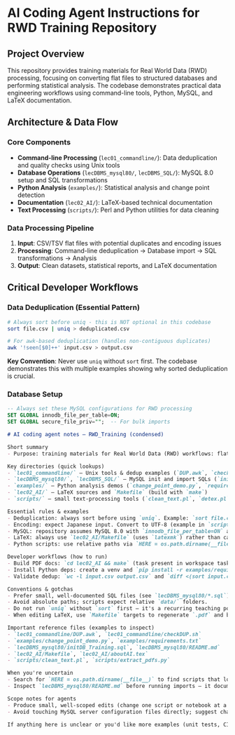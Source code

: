 # AI Coding Agent Instructions for RWD Training Repository

## Project Overview
This repository provides training materials for Real World Data (RWD) processing, focusing on converting flat files to structured databases and performing statistical analysis. The codebase demonstrates practical data engineering workflows using command-line tools, Python, MySQL, and LaTeX documentation.

## Architecture & Data Flow

### Core Components
- **Command-line Processing** (`lec01_commandline/`): Data deduplication and quality checks using Unix tools
- **Database Operations** (`lecDBMS_mysql80/`, `lecDBMS_SQL/`): MySQL 8.0 setup and SQL transformations
- **Python Analysis** (`examples/`): Statistical analysis and change point detection
- **Documentation** (`lec02_AI/`): LaTeX-based technical documentation
- **Text Processing** (`scripts/`): Perl and Python utilities for data cleaning

### Data Processing Pipeline
1. **Input**: CSV/TSV flat files with potential duplicates and encoding issues
2. **Processing**: Command-line deduplication → Database import → SQL transformations → Analysis
3. **Output**: Clean datasets, statistical reports, and LaTeX documentation

## Critical Developer Workflows

### Data Deduplication (Essential Pattern)
```bash
# Always sort before uniq - this is NOT optional in this codebase
sort file.csv | uniq > deduplicated.csv

# For awk-based deduplication (handles non-contiguous duplicates)
awk '!seen[$0]++' input.csv > output.csv
```
**Key Convention**: Never use `uniq` without `sort` first. The codebase demonstrates this with multiple examples showing why sorted deduplication is crucial.

### Database Setup
```sql
-- Always set these MySQL configurations for RWD processing
SET GLOBAL innodb_file_per_table=ON;
SET GLOBAL secure_file_priv="";  -- For bulk imports
```
````markdown
# AI coding agent notes — RWD_Training (condensed)

Short summary
- Purpose: training materials for Real World Data (RWD) workflows: flat-file cleaning → MySQL import → SQL transforms → Python analysis and LaTeX docs.

Key directories (quick lookups)
- `lec01_commandline/` — Unix tools & dedup examples (`DUP.awk`, `checkDUP.sh`)
- `lecDBMS_mysql80/`, `lecDBMS_SQL/` — MySQL init and import SQLs (`initDB_Training.sql`)
- `examples/` — Python analysis demos (`change_point_demo.py`, `requirements.txt`)
- `lec02_AI/` — LaTeX sources and `Makefile` (build with `make`)
- `scripts/` — small text-processing tools (`clean_text.pl`, `detex.pl`)

Essential rules & examples
- Deduplication: always sort before using `uniq`. Example: `sort file.csv | uniq > dedup.csv`. For non-contiguous duplicates use `awk '!seen[$0]++' input.csv > out.csv` (see `lec01_commandline/DUP.awk`).
- Encoding: expect Japanese input. Convert to UTF-8 (example in `scripts/` and `lec01_commandline/`): `iconv -f SHIFT_JIS -t UTF-8 input.csv > utf8.csv`.
- MySQL: repository assumes MySQL 8.0 with `innodb_file_per_table=ON` and `secure_file_priv` cleared for bulk imports (see `lecDBMS_mysql80/README.md`). Example SQL: `SET GLOBAL innodb_file_per_table=ON; SET GLOBAL secure_file_priv="";`.
- LaTeX: always use `lec02_AI/Makefile` (uses `latexmk`) rather than calling `pdflatex` directly.
- Python scripts: use relative paths via `HERE = os.path.dirname(__file__)` and keep data under `data/` (see `examples/change_point_demo.py`).

Developer workflows (how to run)
- Build PDF docs: `cd lec02_AI && make` (task present in workspace tasks).
- Install Python deps: create a venv and `pip install -r examples/requirements.txt` or root `requirements.txt`.
- Validate dedup: `wc -l input.csv output.csv` and `diff <(sort input.csv) <(sort output.csv)`.

Conventions & gotchas
- Prefer small, well-documented SQL files (see `lecDBMS_mysql80/*.sql`). Use UTF8MB4 for Japanese text.
- Avoid absolute paths; scripts expect relative `data/` folders.
- Do not run `uniq` without `sort` first — it's a recurring teaching point in exercises.
- When editing LaTeX, use `Makefile` targets to regenerate `.pdf` and bibliography.

Important reference files (examples to inspect)
- `lec01_commandline/DUP.awk`, `lec01_commandline/checkDUP.sh`
- `examples/change_point_demo.py`, `examples/requirements.txt`
- `lecDBMS_mysql80/initDB_Training.sql`, `lecDBMS_mysql80/README.md`
- `lec02_AI/Makefile`, `lec02_AI/aboutAI.tex`
- `scripts/clean_text.pl`, `scripts/extract_pdfs.py`

When you're uncertain
- Search for `HERE = os.path.dirname(__file__)` to find scripts that load local `data/` files.
- Inspect `lecDBMS_mysql80/README.md` before running imports — it documents necessary MySQL settings.

Scope notes for agents
- Produce small, well-scoped edits (change one script or notebook at a time). Add tests or a README entry when behaviour changes.
- Avoid touching MySQL server configuration files directly; suggest changes and point to `lecDBMS_mysql80/README.md`.

If anything here is unclear or you'd like more examples (unit tests, CI, or a short contributor guide), tell me which area to expand.
````